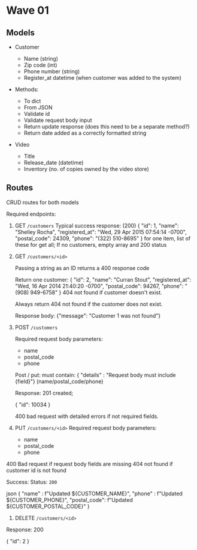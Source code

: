 # Wave 01

## Models
- Customer
  - Name (string)
  - Zip code (int)
  - Phone number (string)
  - Register_at datetime (when customer was added to the system)

- Methods:
  - To dict
  - From JSON
  - Validate id
  - Validate request body input
  - Return update response (does this need to be a separate method?)
  - Return date added as a correctly formatted string
  
- Video
  - Title
  - Release_date (datetime)
  - Inventory (no. of copies owned by the video store)

## Routes
CRUD routes for both models

Required endpoints:

1. GET `/customers`
   Typical success response: (200)
  {
    "id": 1,
    "name": "Shelley Rocha",
    "registered_at": "Wed, 29 Apr 2015 07:54:14 -0700",
    "postal_code": 24309,
    "phone": "(322) 510-8695"
  }
  for one item, list of these for get all;
  If no customers, empty array and 200 status

2. GET `/customers/<id>`

    Passing a string as an ID returns a 400 response code

    Return one customer: 
    {
    "id": 2,
    "name": "Curran Stout",
    "registered_at": "Wed, 16 Apr 2014 21:40:20 -0700",
    "postal_code": 94267,
    "phone": "(908) 949-6758"
    }
    404 not found if customer doesn't exist.

    Always return 404 not found if the customer does not exist.

    Response body: 
    {"message": "Customer 1 was not found"}

3. POST `/customers`
   
   Required request body parameters:
   - name
   - postal_code
   - phone


    Post / put:
    must contain: 
    { "details" : "Request body must include {field}"} (name/postal_code/phone)

    Response: 201 created;

    {
    "id": 10034
    }

    400 bad request with detailed errors if not required fields.

4. PUT `/customers/<id>`
   Required request body parameters:
   - name
   - postal_code
   - phone

400 Bad request if request body fields are missing
404 not found if customer id is not found
  
Success:
Status: `200`

json
    { 
    "name" : f"Updated ${CUSTOMER_NAME}",
    "phone" : f"Updated ${CUSTOMER_PHONE}",
    "postal_code": f"Updated ${CUSTOMER_POSTAL_CODE}"
    }


1. DELETE `/customers/<id>`

Response: 200 

{
    "id": 2
}



